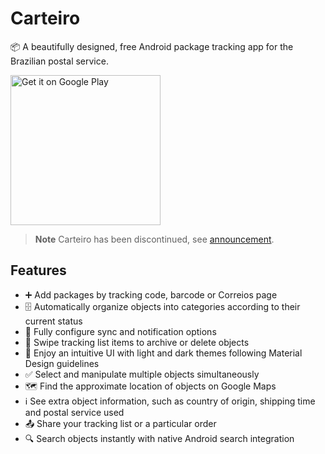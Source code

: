 # Carteiro

📦 A beautifully designed, free Android package tracking app for the Brazilian postal service.

<a href="https://play.google.com/store/apps/details?id=com.rbardini.carteiro">
  <img alt="Get it on Google Play" src="https://play.google.com/intl/en_us/badges/images/generic/en_badge_web_generic.png" width="240" />
</a>

> **Note**
> Carteiro has been discontinued, see [announcement](https://carteiro.app/blog/aposentando-o-carteiro/).

## Features

- ➕ Add packages by tracking code, barcode or Correios page
- 🗄️ Automatically organize objects into categories according to their current status
- 🔔 Fully configure sync and notification options
- 🫳 Swipe tracking list items to archive or delete objects
- 💖 Enjoy an intuitive UI with light and dark themes following Material Design guidelines
- ✅ Select and manipulate multiple objects simultaneously
- 🗺️ Find the approximate location of objects on Google Maps
- ℹ️ See extra object information, such as country of origin, shipping time and postal service used
- 📤 Share your tracking list or a particular order
- 🔍 Search objects instantly with native Android search integration
